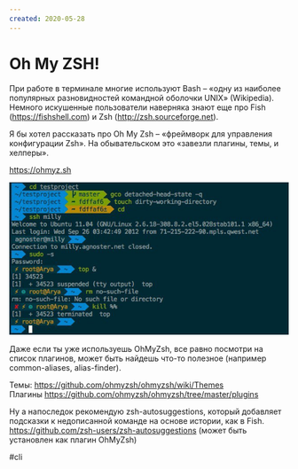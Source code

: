 ```yaml
---
created: 2020-05-28
---
```


# Oh My ZSH!

При работе в терминале многие используют Bash – «одну из наиболее популярных разновидностей командной оболочки UNIX» (Wikipedia).
Немного искушенные пользователи наверняка знают еще про Fish (https://fishshell.com) и Zsh (http://zsh.sourceforge.net).

Я бы хотел рассказать про Oh My Zsh – «фреймворк для управления конфигурации Zsh».
На обывательском это «завезли плагины, темы, и хелперы».

https://ohmyz.sh

![OhMyZsh screenshot](ohmyzsh.jpeg "OhMyZsh screenshot")

Даже если ты уже используешь OhMyZsh, все равно посмотри на список плагинов, может быть найдешь что-то полезное (например common-aliases, alias-finder).

Темы: https://github.com/ohmyzsh/ohmyzsh/wiki/Themes<br>
Плагины https://github.com/ohmyzsh/ohmyzsh/tree/master/plugins

Ну а напоследок рекомендую zsh-autosuggestions, который добавляет подсказки к недописанной команде на основе истории, как в Fish.  
https://github.com/zsh-users/zsh-autosuggestions
(может быть установлен как плагин OhMyZsh)

#cli
